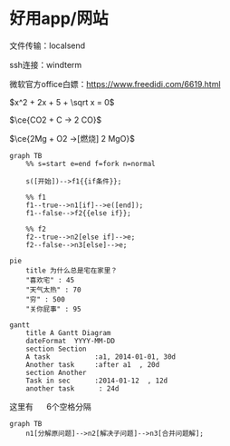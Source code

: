 


# 好用app/网站

文件传输：localsend

ssh连接：windterm

微软官方office白嫖：https://www.freedidi.com/6619.html







$x^2 + 2x + 5 + \sqrt x = 0$

$\ce{CO2 + C -> 2 CO}$

$\ce{2Mg + O2 ->[燃烧] 2 MgO}$


```mermaid
graph TB
	%% s=start e=end f=fork n=normal

	s([开始])-->f1{{if条件}};

	%% f1
	f1--true-->n1[if]-->e([end]);
	f1--false-->f2{{else if}};

	%% f2
	f2--true-->n2[else if]-->e;
	f2--false-->n3[else]-->e;
```
```mermaid
pie
    title 为什么总是宅在家里？
    "喜欢宅" : 45
    "天气太热" : 70
    "穷" : 500
	"关你屁事" : 95
```
```mermaid
gantt
    title A Gantt Diagram
    dateFormat  YYYY-MM-DD
    section Section
    A task           :a1, 2014-01-01, 30d
    Another task     :after a1  , 20d
    section Another
    Task in sec      :2014-01-12  , 12d
    another task      : 24d
```


这里有&nbsp;&nbsp;&nbsp;&nbsp;&nbsp;&nbsp;6个空格分隔



```mermaid
graph TB
	n1[分解原问题]-->n2[解决子问题]-->n3[合并问题解];
	
```



